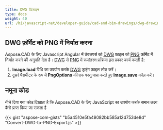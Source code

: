 ```yaml
---
title: DWG डिज़ाइन
type: docs
weight: 40
url: /hi/javascript-net/developer-guide/cad-and-bim-drawings/dwg-drawings/
---
```


## **DWG फ़ॉर्मेट को PNG में निर्यात करना**

Aspose.CAD के लिए Javascript Angular में डेवलपर्स को [DWG](https://docs.fileformat.com/cad/dwg/) फ़ाइल को [PNG](https://docs.fileformat.com/image/png/) फ़ॉर्मेट में निर्यात करने की अनुमति देता है।
[DWG](https://docs.fileformat.com/cad/dwg/) से [PNG](https://docs.fileformat.com/image/png/) में रूपांतरण प्रक्रिया इस प्रकार कार्य करती है:

1. **Image.load** विधि का उपयोग करके [DWG](https://docs.fileformat.com/cad/dwg/) ड्राइंग फ़ाइल लोड करें।
1. दूसरे पैरामीटर के रूप में **PngOptions** की एक वस्तु पास करते हुए **Image.save** कॉल करें।

## नमूना कोड

नीचे दिया गया कोड दिखाता है कि Aspose.CAD के लिए JavaScript का उपयोग करके समान लक्ष्य कैसे प्राप्त किया जा सकता है

{{< gist "aspose-com-gists" "b5a4510e5fa49082bb585a12d753de8d" "Convert-DWG-to-PNG-Export.js" >}}
